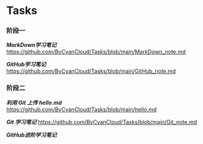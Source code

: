 # Tasks

### 阶段一

***MarkDown学习笔记***	https://github.com/ByCyanCloud/Tasks/blob/main/MarkDown_note.md

***GitHub学习笔记***	<https://github.com/ByCyanCloud/Tasks/blob/main/GitHub_note.md>

### 阶段二

***利用 Git 上传 hello.md***	<https://github.com/ByCyanCloud/Tasks/blob/main/hello.md>

***Git 学习笔记***	<https://github.com/ByCyanCloud/Tasks/blob/main/Git_note.md>

***GitHub进阶学习笔记***
